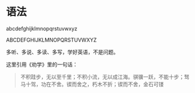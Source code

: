 # 语法

abcdefghijklmnopqrstuvwxyz

ABCDEFGHIJKLMNOPQRSTUVWXYZ

多听、多说、多读、多写，学好英语，不是问题。

这里引用《劝学》里的一句话：

> 不积跬步，无以至千里；不积小流，无以成江海。骐骥一跃，不能十步；驽马十驾，功在不舍。锲而舍之，朽木不折；锲而不舍，金石可镂
